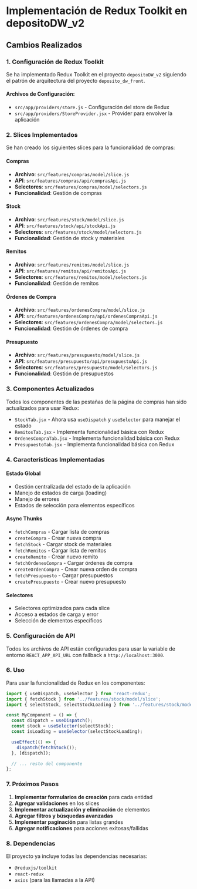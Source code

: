 # Implementación de Redux Toolkit en depositoDW_v2

## Cambios Realizados

### 1. Configuración de Redux Toolkit

Se ha implementado Redux Toolkit en el proyecto `depositoDW_v2` siguiendo el patrón de arquitectura del proyecto `deposito_dw_front`.

#### Archivos de Configuración:
- `src/app/providers/store.js` - Configuración del store de Redux
- `src/app/providers/StoreProvider.jsx` - Provider para envolver la aplicación

### 2. Slices Implementados

Se han creado los siguientes slices para la funcionalidad de compras:

#### Compras
- **Archivo**: `src/features/compras/model/slice.js`
- **API**: `src/features/compras/api/comprasApi.js`
- **Selectores**: `src/features/compras/model/selectors.js`
- **Funcionalidad**: Gestión de compras

#### Stock
- **Archivo**: `src/features/stock/model/slice.js`
- **API**: `src/features/stock/api/stockApi.js`
- **Selectores**: `src/features/stock/model/selectors.js`
- **Funcionalidad**: Gestión de stock y materiales

#### Remitos
- **Archivo**: `src/features/remitos/model/slice.js`
- **API**: `src/features/remitos/api/remitosApi.js`
- **Selectores**: `src/features/remitos/model/selectors.js`
- **Funcionalidad**: Gestión de remitos

#### Órdenes de Compra
- **Archivo**: `src/features/ordenesCompra/model/slice.js`
- **API**: `src/features/ordenesCompra/api/ordenesCompraApi.js`
- **Selectores**: `src/features/ordenesCompra/model/selectors.js`
- **Funcionalidad**: Gestión de órdenes de compra

#### Presupuesto
- **Archivo**: `src/features/presupuesto/model/slice.js`
- **API**: `src/features/presupuesto/api/presupuestoApi.js`
- **Selectores**: `src/features/presupuesto/model/selectors.js`
- **Funcionalidad**: Gestión de presupuestos

### 3. Componentes Actualizados

Todos los componentes de las pestañas de la página de compras han sido actualizados para usar Redux:

- `StockTab.jsx` - Ahora usa `useDispatch` y `useSelector` para manejar el estado
- `RemitosTab.jsx` - Implementa funcionalidad básica con Redux
- `OrdenesCompraTab.jsx` - Implementa funcionalidad básica con Redux
- `PresupuestoTab.jsx` - Implementa funcionalidad básica con Redux

### 4. Características Implementadas

#### Estado Global
- Gestión centralizada del estado de la aplicación
- Manejo de estados de carga (loading)
- Manejo de errores
- Estados de selección para elementos específicos

#### Async Thunks
- `fetchCompras` - Cargar lista de compras
- `createCompra` - Crear nueva compra
- `fetchStock` - Cargar stock de materiales
- `fetchRemitos` - Cargar lista de remitos
- `createRemito` - Crear nuevo remito
- `fetchOrdenesCompra` - Cargar órdenes de compra
- `createOrdenCompra` - Crear nueva orden de compra
- `fetchPresupuesto` - Cargar presupuestos
- `createPresupuesto` - Crear nuevo presupuesto

#### Selectores
- Selectores optimizados para cada slice
- Acceso a estados de carga y error
- Selección de elementos específicos

### 5. Configuración de API

Todos los archivos de API están configurados para usar la variable de entorno `REACT_APP_API_URL` con fallback a `http://localhost:3000`.

### 6. Uso

Para usar la funcionalidad de Redux en los componentes:

```javascript
import { useDispatch, useSelector } from 'react-redux';
import { fetchStock } from '../features/stock/model/slice';
import { selectStock, selectStockLoading } from '../features/stock/model/selectors';

const MyComponent = () => {
  const dispatch = useDispatch();
  const stock = useSelector(selectStock);
  const isLoading = useSelector(selectStockLoading);

  useEffect(() => {
    dispatch(fetchStock());
  }, [dispatch]);

  // ... resto del componente
};
```

### 7. Próximos Pasos

1. **Implementar formularios de creación** para cada entidad
2. **Agregar validaciones** en los slices
3. **Implementar actualización y eliminación** de elementos
4. **Agregar filtros y búsquedas avanzadas**
5. **Implementar paginación** para listas grandes
6. **Agregar notificaciones** para acciones exitosas/fallidas

### 8. Dependencias

El proyecto ya incluye todas las dependencias necesarias:
- `@reduxjs/toolkit`
- `react-redux`
- `axios` (para las llamadas a la API) 